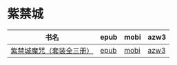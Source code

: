 # 紫禁城

| 书名 | epub | mobi | azw3 |
| --- | --- | --- | --- |
| [紫禁城魔咒（套装全三册）](http://ct.dalanmei.com/f/31084289-571788169-27d063) | [epub](http://ct.dalanmei.com/f/31084289-571788169-27d063) | [mobi](http://ct.dalanmei.com/f/31084289-571455997-8fca72) | [azw3](http://ct.dalanmei.com/f/31084289-571890056-d941b1) |
